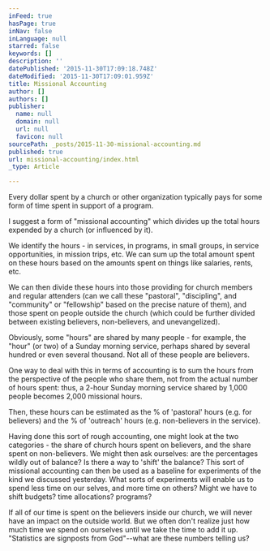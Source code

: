 ```yaml
---
inFeed: true
hasPage: true
inNav: false
inLanguage: null
starred: false
keywords: []
description: ''
datePublished: '2015-11-30T17:09:18.748Z'
dateModified: '2015-11-30T17:09:01.959Z'
title: Missional Accounting
author: []
authors: []
publisher:
  name: null
  domain: null
  url: null
  favicon: null
sourcePath: _posts/2015-11-30-missional-accounting.md
published: true
url: missional-accounting/index.html
_type: Article

---
```

Every dollar spent by a church or other organization typically pays for some form of time spent in support of a program.

I suggest a form of "missional accounting" which divides up the total hours expended by a church (or influenced by it).

We identify the hours - in services, in programs, in small groups, in service opportunities, in mission trips, etc. We can sum up the total amount spent on these hours based on the amounts spent on things like salaries, rents, etc.

We can then divide these hours into those providing for church members and regular attenders (can we call these "pastoral", "discipling", and "community" or "fellowship" based on the precise nature of them), and those spent on people outside the church (which could be further divided between existing believers, non-believers, and unevangelized).

Obviously, some "hours" are shared by many people - for example, the "hour" (or two) of a Sunday morning service, perhaps shared by several hundred or even several thousand. Not all of these people are believers.

One way to deal with this in terms of accounting is to sum the hours from the perspective of the people who share them, not from the actual number of hours spent: thus, a 2-hour Sunday morning service shared by 1,000 people becomes 2,000 missional hours.

Then, these hours can be estimated as the % of 'pastoral' hours (e.g. for believers) and the % of 'outreach' hours (e.g. non-believers in the service).

Having done this sort of rough accounting, one might look at the two categories - the share of church hours spent on believers, and the share spent on non-believers. We might then ask ourselves: are the percentages wildly out of balance? Is there a way to 'shift' the balance?
This sort of missional accounting can then be used as a baseline for experiments of the kind we discussed yesterday. What sorts of experiments will enable us to spend less time on our selves, and more time on others? Might we have to shift budgets? time allocations? programs?

If all of our time is spent on the believers inside our church, we will never have an impact on the outside world. But we often don't realize just how much time we spend on ourselves until we take the time to add it up. "Statistics are signposts from God"--what are these numbers telling us?